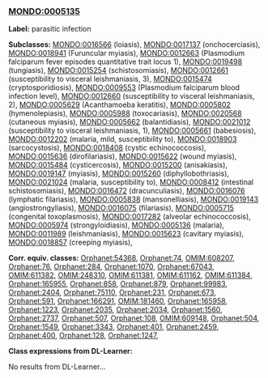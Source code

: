 
### [MONDO:0005135](http://purl.obolibrary.org/obo/MONDO_0005135)
**Label:** parasitic infection

**Subclasses:** [MONDO:0016566](http://purl.obolibrary.org/obo/MONDO_0016566) (loiasis), [MONDO:0017137](http://purl.obolibrary.org/obo/MONDO_0017137) (onchocerciasis), [MONDO:0018941](http://purl.obolibrary.org/obo/MONDO_0018941) (Furuncular myiasis), [MONDO:0012663](http://purl.obolibrary.org/obo/MONDO_0012663) (Plasmodium falciparum fever episodes quantitative trait locus 1), [MONDO:0019498](http://purl.obolibrary.org/obo/MONDO_0019498) (tungiasis), [MONDO:0015254](http://purl.obolibrary.org/obo/MONDO_0015254) (schistosomiasis), [MONDO:0012661](http://purl.obolibrary.org/obo/MONDO_0012661) (susceptibility to visceral leishmaniasis, 3), [MONDO:0015474](http://purl.obolibrary.org/obo/MONDO_0015474) (cryptosporidiosis), [MONDO:0009553](http://purl.obolibrary.org/obo/MONDO_0009553) (Plasmodium falciparum blood infection level), [MONDO:0012660](http://purl.obolibrary.org/obo/MONDO_0012660) (susceptibility to visceral leishmaniasis, 2), [MONDO:0005629](http://purl.obolibrary.org/obo/MONDO_0005629) (Acanthamoeba keratitis), [MONDO:0005802](http://purl.obolibrary.org/obo/MONDO_0005802) (hymenolepiasis), [MONDO:0005988](http://purl.obolibrary.org/obo/MONDO_0005988) (toxocariasis), [MONDO:0020568](http://purl.obolibrary.org/obo/MONDO_0020568) (cutaneous myiasis), [MONDO:0005662](http://purl.obolibrary.org/obo/MONDO_0005662) (balantidiasis), [MONDO:0021012](http://purl.obolibrary.org/obo/MONDO_0021012) (susceptibility to visceral leishmaniasis, 1), [MONDO:0005661](http://purl.obolibrary.org/obo/MONDO_0005661) (babesiosis), [MONDO:0012202](http://purl.obolibrary.org/obo/MONDO_0012202) (malaria, mild, susceptibility to), [MONDO:0018903](http://purl.obolibrary.org/obo/MONDO_0018903) (sarcocystosis), [MONDO:0018408](http://purl.obolibrary.org/obo/MONDO_0018408) (cystic echinococcosis), [MONDO:0015636](http://purl.obolibrary.org/obo/MONDO_0015636) (dirofilariasis), [MONDO:0015622](http://purl.obolibrary.org/obo/MONDO_0015622) (wound myiasis), [MONDO:0015484](http://purl.obolibrary.org/obo/MONDO_0015484) (cysticercosis), [MONDO:0015200](http://purl.obolibrary.org/obo/MONDO_0015200) (anisakiasis), [MONDO:0019147](http://purl.obolibrary.org/obo/MONDO_0019147) (myiasis), [MONDO:0015260](http://purl.obolibrary.org/obo/MONDO_0015260) (diphyllobothriasis), [MONDO:0021024](http://purl.obolibrary.org/obo/MONDO_0021024) (malaria, susceptibility to), [MONDO:0008412](http://purl.obolibrary.org/obo/MONDO_0008412) (intestinal schistosomiasis), [MONDO:0016472](http://purl.obolibrary.org/obo/MONDO_0016472) (dracunculiasis), [MONDO:0016076](http://purl.obolibrary.org/obo/MONDO_0016076) (lymphatic filariasis), [MONDO:0005838](http://purl.obolibrary.org/obo/MONDO_0005838) (mansonelliasis), [MONDO:0019143](http://purl.obolibrary.org/obo/MONDO_0019143) (angiostrongyliasis), [MONDO:0016075](http://purl.obolibrary.org/obo/MONDO_0016075) (filariasis), [MONDO:0005715](http://purl.obolibrary.org/obo/MONDO_0005715) (congenital toxoplasmosis), [MONDO:0017282](http://purl.obolibrary.org/obo/MONDO_0017282) (alveolar echinococcosis), [MONDO:0005974](http://purl.obolibrary.org/obo/MONDO_0005974) (strongyloidiasis), [MONDO:0005136](http://purl.obolibrary.org/obo/MONDO_0005136) (malaria), [MONDO:0011989](http://purl.obolibrary.org/obo/MONDO_0011989) (leishmaniasis), [MONDO:0015623](http://purl.obolibrary.org/obo/MONDO_0015623) (cavitary myiasis), [MONDO:0018857](http://purl.obolibrary.org/obo/MONDO_0018857) (creeping myiasis), 

**Corr. equiv. classes:** [Orphanet:54368](http://www.orpha.net/ORDO/Orphanet_54368), [Orphanet:74](http://www.orpha.net/ORDO/Orphanet_74), [OMIM:608207](http://purl.obolibrary.org/obo/OMIM_608207), [Orphanet:76](http://www.orpha.net/ORDO/Orphanet_76), [Orphanet:284](http://www.orpha.net/ORDO/Orphanet_284), [Orphanet:1070](http://www.orpha.net/ORDO/Orphanet_1070), [Orphanet:67043](http://www.orpha.net/ORDO/Orphanet_67043), [OMIM:611382](http://purl.obolibrary.org/obo/OMIM_611382), [OMIM:248310](http://purl.obolibrary.org/obo/OMIM_248310), [OMIM:611381](http://purl.obolibrary.org/obo/OMIM_611381), [OMIM:611162](http://purl.obolibrary.org/obo/OMIM_611162), [OMIM:611384](http://purl.obolibrary.org/obo/OMIM_611384), [Orphanet:165955](http://www.orpha.net/ORDO/Orphanet_165955), [Orphanet:858](http://www.orpha.net/ORDO/Orphanet_858), [Orphanet:879](http://www.orpha.net/ORDO/Orphanet_879), [Orphanet:99983](http://www.orpha.net/ORDO/Orphanet_99983), [Orphanet:2404](http://www.orpha.net/ORDO/Orphanet_2404), [Orphanet:75110](http://www.orpha.net/ORDO/Orphanet_75110), [Orphanet:231](http://www.orpha.net/ORDO/Orphanet_231), [Orphanet:673](http://www.orpha.net/ORDO/Orphanet_673), [Orphanet:591](http://www.orpha.net/ORDO/Orphanet_591), [Orphanet:166291](http://www.orpha.net/ORDO/Orphanet_166291), [OMIM:181460](http://purl.obolibrary.org/obo/OMIM_181460), [Orphanet:165958](http://www.orpha.net/ORDO/Orphanet_165958), [Orphanet:1223](http://www.orpha.net/ORDO/Orphanet_1223), [Orphanet:2035](http://www.orpha.net/ORDO/Orphanet_2035), [Orphanet:2034](http://www.orpha.net/ORDO/Orphanet_2034), [Orphanet:1560](http://www.orpha.net/ORDO/Orphanet_1560), [Orphanet:2737](http://www.orpha.net/ORDO/Orphanet_2737), [Orphanet:507](http://www.orpha.net/ORDO/Orphanet_507), [Orphanet:108](http://www.orpha.net/ORDO/Orphanet_108), [OMIM:609148](http://purl.obolibrary.org/obo/OMIM_609148), [Orphanet:504](http://www.orpha.net/ORDO/Orphanet_504), [Orphanet:1549](http://www.orpha.net/ORDO/Orphanet_1549), [Orphanet:3343](http://www.orpha.net/ORDO/Orphanet_3343), [Orphanet:401](http://www.orpha.net/ORDO/Orphanet_401), [Orphanet:2459](http://www.orpha.net/ORDO/Orphanet_2459), [Orphanet:400](http://www.orpha.net/ORDO/Orphanet_400), [Orphanet:128](http://www.orpha.net/ORDO/Orphanet_128), [Orphanet:1247](http://www.orpha.net/ORDO/Orphanet_1247), 

**Class expressions from DL-Learner:**

No results from DL-Learner...




